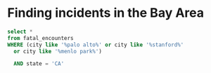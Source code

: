 # Finding incidents in the Bay Area


```sql
select * 
from fatal_encounters
WHERE (city like '%palo alto%' or city like '%stanford%'
  or city like '%menlo park%')

  AND state = 'CA'
```
